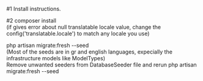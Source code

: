 #1 Install instructions.  

#2
composer install  
(if gives error about null translatable locale value, change the config('translatable.locale') to match any locale you use)  

php artisan migrate:fresh --seed  
(Most of the seeds are in gr and english languages, expecially the infrastructure models like ModelTypes)  
Remove unwanted seeders from DatabaseSeeder file and rerun php artisan migrate:fresh --seed   
